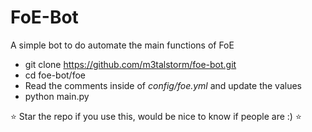# FoE-Bot

A simple bot to do automate the main functions of FoE


- git clone https://github.com/m3talstorm/foe-bot.git
- cd foe-bot/foe
- Read the comments inside of *config/foe.yml* and update the values
- python main.py


:star: Star the repo if you use this, would be nice to know if people are :) :star:
